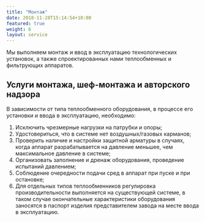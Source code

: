 ```yaml
---
title: "Монтаж"
date: 2018-11-28T15:14:54+10:00
featured: true
weight: 6
layout: service
---
```


Мы выполняем монтаж и ввод в эксплуатацию технологических установок, а также спроектированных нами теплообменных и фильтрующих аппаратов.

## Услуги монтажа, шеф-монтажа и авторского надзора

В зависимости от типа теплообменного оборудования, в процессе его установки и ввода в эксплуатацию, необходимо:
1. Исключить чрезмерные нагрузки на патрубки и опоры;
2. Удостовериться, что в системе нет воздушных/газовых карманов;
3. Проверить наличие и настройки защитной арматуры в случаях, когда аппарат разрабатывается на давление меньшее, чем максимальное давление в системе;
4. Организовать заполнение и дренаж оборудования, проведение испытаний давлением;
5. Соблюдение очередности подачи сред в аппарат при пуске и при остановке;
6. Для отдельных типов теплообменников регулировка производительности выполняется на существующей системе, в таком случае окончательные характеристики оборудования заносятся в паспорт изделия представителем завода на месте ввода в эксплуатацию.